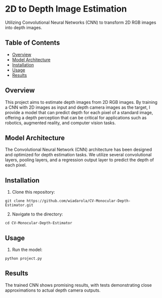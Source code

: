 # 2D to Depth Image Estimation

Utilizing Convolutional Neural Networks (CNN) to transform 2D RGB images into depth images.

## Table of Contents
- [Overview](#overview)
- [Model Architecture](#model-architecture)
- [Installation](#installation)
- [Usage](#usage)
- [Results](#results)

## Overview

This project aims to estimate depth images from 2D RGB images. By training a CNN with 2D images as input and depth camera images as the target, I provide a model that can predict depth for each pixel of a standard image, offering a depth perception that can be critical for applications such as robotics, augmented reality, and computer vision tasks.

## Model Architecture

The Convolutional Neural Network (CNN) architecture has been designed and optimized for depth estimation tasks. We utilize several convolutional layers, pooling layers, and a regression output layer to predict the depth of each pixel.

## Installation

1. Clone this repository: 
```
git clone https://github.com/wiadarola/CV-Monocular-Depth-Estimator.git
```

2. Navigate to the directory:
```
cd CV-Monocular-Depth-Estimator
```

## Usage

1. Run the model:
```
python project.py
```

## Results

The trained CNN shows promising results, with tests demonstrating close approximations to actual depth camera outputs.
